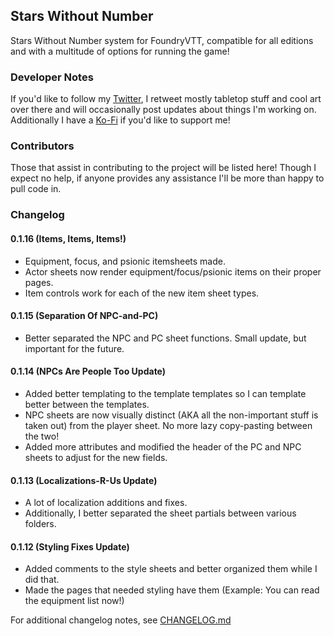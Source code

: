 ## Stars Without Number
Stars Without Number system for FoundryVTT, compatible for all editions and with a multitude of options for running the game!

### Developer Notes
If you'd like to follow my [Twitter](https://twitter.com/ThalissaRemnant), I retweet mostly tabletop stuff and cool art over there and will occasionally post updates about things I'm working on. Additionally I have a [Ko-Fi](https://ko-fi.com/thalissa) if you'd like to support me!

### Contributors
Those that assist in contributing to the project will be listed here! Though I expect no help, if anyone provides any assistance I'll be more than happy to pull code in.

### Changelog
#### 0.1.16 (Items, Items, Items!)
* Equipment, focus, and psionic itemsheets made.
* Actor sheets now render equipment/focus/psionic items on their proper pages.
* Item controls work for each of the new item sheet types.

#### 0.1.15 (Separation Of NPC-and-PC)
* Better separated the NPC and PC sheet functions. Small update, but important for the future.

#### 0.1.14 (NPCs Are People Too Update)
* Added better templating to the template templates so I can template better between the templates.
* NPC sheets are now visually distinct (AKA all the non-important stuff is taken out) from the player sheet. No more lazy copy-pasting between the two!
* Added more attributes and modified the header of the PC and NPC sheets to adjust for the new fields.

#### 0.1.13 (Localizations-R-Us Update)
* A lot of localization additions and fixes.
* Additionally, I better separated the sheet partials between various folders.

#### 0.1.12 (Styling Fixes Update)
* Added comments to the style sheets and better organized them while I did that.
* Made the pages that needed styling have them (Example: You can read the equipment list now!)

For additional changelog notes, see [CHANGELOG.md](https://github.com/thalissa/swn/blob/main/CHANGELOG.md)
